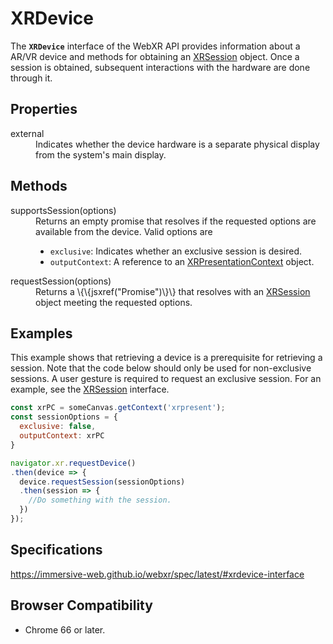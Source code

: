 # XRDevice

The **`XRDevice`** interface of the WebXR API provides information about a AR/VR device and methods for obtaining an <a href="xrsession">XRSession</a> object. Once a session is obtained, subsequent interactions with the hardware are done through it.

## Properties

<dl>
  <dt>external</dt>
  <dd>Indicates whether the device hardware is a separate physical display from the system's main display.</dd>
</dl>

## Methods

<dl>
  <dt>supportsSession(options)</dt>
  <dd>Returns an empty promise that resolves if the requested options are available from the device. Valid options are
  <ul>
    <li><code>exclusive</code>: Indicates whether an exclusive session is desired.</li>
    <li><code>outputContext</code>: A reference to an <a href="xrpresentationcontext">XRPresentationContext</a> object.</li>
  </ul>
  </dd>
  <dt>requestSession(options)</dt>
  <dd>Returns a \{\{jsxref("Promise")\}\} that resolves with an <a href="xrsession">XRSession</a> object meeting the requested options.</dd>
</dl>

## Examples

This example shows that retrieving a device is a prerequisite for retrieving a session. Note that the code below should only be used for non-exclusive sessions. A user gesture is required to request an exclusive session. For an example, see the <a href="xrsession">XRSession</a> interface.

```javascript
const xrPC = someCanvas.getContext('xrpresent');
const sessionOptions = {
  exclusive: false,
  outputContext: xrPC
}

navigator.xr.requestDevice()
.then(device => {
  device.requestSession(sessionOptions)
  .then(session => {
    //Do something with the session.
  })
});
```

## Specifications

https://immersive-web.github.io/webxr/spec/latest/#xrdevice-interface

## Browser Compatibility

* Chrome 66 or later.
